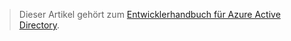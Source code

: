> Dieser Artikel gehört zum [Entwicklerhandbuch für Azure Active Directory](../articles/active-directory/active-directory-developers-guide.md).
> 
> 



<!--HONumber=Nov16_HO3-->


